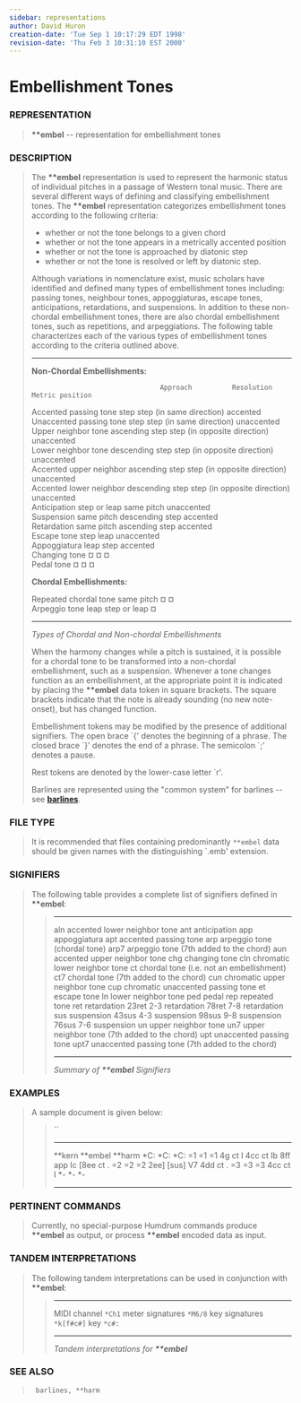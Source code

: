 ```yaml
---
sidebar: representations
author: David Huron
creation-date: 'Tue Sep 1 10:17:29 EDT 1998'
revision-date: 'Thu Feb 3 10:31:10 EST 2000'
---
```



Embellishment Tones
==============================================

### REPRESENTATION

> **\*\*embel** \-- representation for embellishment tones

### DESCRIPTION

> The **\*\*embel** representation is used to represent the harmonic
> status of individual pitches in a passage of Western tonal music.
> There are several different ways of defining and classifying
> embellishment tones. The **\*\*embel** representation categorizes
> embellishment tones according to the following criteria:
>
> -   whether or not the tone belongs to a given chord
> -   whether or not the tone appears in a metrically accented position
> -   whether or not the tone is approached by diatonic step
> -   whether or not the tone is resolved or left by diatonic step.
>
> Although variations in nomenclature exist, music scholars have
> identified and defined many types of embellishment tones including:
> passing tones, neighbour tones, appoggiaturas, escape tones,
> anticipations, retardations, and suspensions. In addition to these
> non-chordal embellishment tones, there are also chordal embellishment
> tones, such as repetitions, and arpeggiations. The following table
> characterizes each of the various types of embellishment tones
> according to the criteria outlined above.
>
>   --------------------------------- ----------------- ------------------------------ ----------------- --
>                                                                                                        
>   **Non-Chordal Embellishments:**                                                                      
>                                                                                                        
>                                     Approach          Resolution                     Metric position   
>                                                                                                        
>   Accented passing tone             step              step (in same direction)       accented          
>   Unaccented passing tone           step              step (in same direction)       unaccented        
>   Upper neighbor tone               ascending step    step (in opposite direction)   unaccented        
>   Lower neighbor tone               descending step   step (in opposite direction)   unaccented        
>   Accented upper neighbor           ascending step    step (in opposite direction)   unaccented        
>   Accented lower neighbor           descending step   step (in opposite direction)   unaccented        
>   Anticipation                      step or leap      same pitch                     unaccented        
>   Suspension                        same pitch        descending step                accented          
>   Retardation                       same pitch        ascending step                 accented          
>   Escape tone                       step              leap                           unaccented        
>   Appoggiatura                      leap              step                           accented          
>   Changing tone                     ¤                 ¤                              ¤                 
>   Pedal tone                        ¤                 ¤                              ¤                 
>                                                                                                        
>   **Chordal Embellishments:**                                                                          
>                                                                                                        
>   Repeated chordal tone             same pitch        ¤                              ¤                 
>   Arpeggio tone                     leap              step or leap                   ¤                 
>                                                                                                        
>   --------------------------------- ----------------- ------------------------------ ----------------- --
>
> *Types of Chordal and Non-chordal Embellishments*
>
> When the harmony changes while a pitch is sustained, it is possible
> for a chordal tone to be transformed into a non-chordal embellishment,
> such as a suspension. Whenever a tone changes function as an
> embellishment, at the appropriate point it is indicated by placing the
> **\*\*embel** data token in square brackets. The square brackets
> indicate that the note is already sounding (no new note-onset), but
> has changed function.
>
> Embellishment tokens may be modified by the presence of additional
> signifiers. The open brace \`{\' denotes the beginning of a phrase.
> The closed brace \`}\' denotes the end of a phrase. The semicolon
> \`;\' denotes a pause.
>
> Rest tokens are denoted by the lower-case letter \`r\'.
>
> Barlines are represented using the \"common system\" for barlines \--
> see [**barlines**](barlines.rep.html).

### FILE TYPE

> It is recommended that files containing predominantly `**embel` data
> should be given names with the distinguishing \`.emb\' extension.

### SIGNIFIERS

> The following table provides a complete list of signifiers defined in
> **\*\*embel**:
>
> >   ------- --------------------------------------------------
> >   aln     accented lower neighbor tone
> >   ant     anticipation
> >   app     appoggiatura
> >   apt     accented passing tone
> >   arp     arpeggio tone (chordal tone)
> >   arp7    arpeggio tone (7th added to the chord)
> >   aun     accented upper neighbor tone
> >   chg     changing tone
> >   cln     chromatic lower neighbor tone
> >   ct      chordal tone (i.e. not an embellishment)
> >   ct7     chordal tone (7th added to the chord)
> >   cun     chromatic upper neighbor tone
> >   cup     chromatic unaccented passing tone
> >   et      escape tone
> >   ln      lower neighbor tone
> >   ped     pedal
> >   rep     repeated tone
> >   ret     retardation
> >   23ret   2-3 retardation
> >   78ret   7-8 retardation
> >   sus     suspension
> >   43sus   4-3 suspension
> >   98sus   9-8 suspension
> >   76sus   7-6 suspension
> >   un      upper neighbor tone
> >   un7     upper neighbor tone (7th added to the chord)
> >   upt     unaccented passing tone
> >   upt7    unaccented passing tone (7th added to the chord)
> >   ------- --------------------------------------------------
> >
> > *Summary of **\*\*embel** Signifiers*

### EXAMPLES

> A sample document is given below:
>
> > ``
> >
> >   ---------- ----------- ----------
> >   \*\*kern   \*\*embel   \*\*harm
> >   \*C:       \*C:        \*C:
> >   =1         =1          =1
> >   4g         ct          I
> >   4cc        ct          Ib
> >   8ff        app         Ic
> >   \[8ee      ct          .
> >   =2         =2          =2
> >   2ee\]      \[sus\]     V7
> >   4dd        ct          .
> >   =3         =3          =3
> >   4cc        ct          I
> >   \*-        \*-         \*-
> >   ---------- ----------- ----------
> >
### PERTINENT COMMANDS

> Currently, no special-purpose Humdrum commands produce **\*\*embel**
> as output, or process **\*\*embel** encoded data as input.

### TANDEM INTERPRETATIONS

> The following tandem interpretations can be used in conjunction with
> **\*\*embel**:
>
> >   ------------------ ------------
> >   MIDI channel       `*Ch1`
> >   meter signatures   `*M6/8`
> >   key signatures     `*k[f#c#]`
> >   key                `*c#:`
> >   ------------------ ------------
> >
> > *Tandem interpretations for **\*\*embel***

### SEE ALSO

> ` barlines, **harm`

